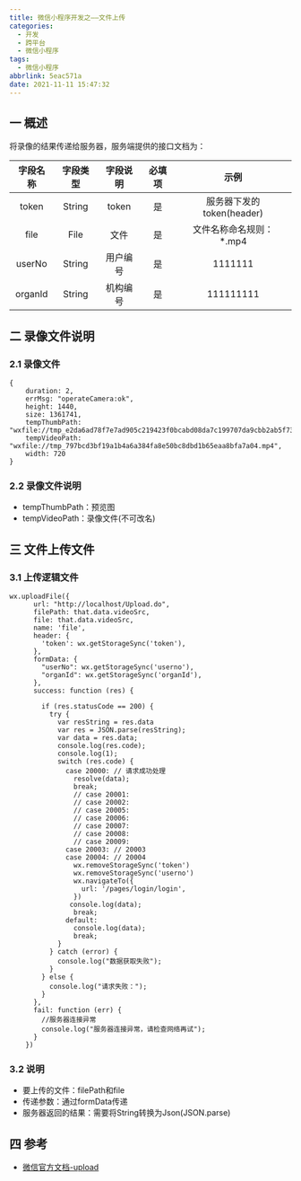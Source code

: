 ```yaml
---
title: 微信小程序开发之——文件上传
categories:
  - 开发
  - 跨平台
  - 微信小程序
tags:
  - 微信小程序
abbrlink: 5eac571a
date: 2021-11-11 15:47:32
---
```

## 一 概述

将录像的结果传递给服务器，服务端提供的接口文档为：

| 字段名称 | 字段类型 | 字段说明 | 必填项 |            示例             |
| :------: | :------: | :------: | :----: | :-------------------------: |
|  token   |  String  |  token   |   是   |  服务器下发的token(header)  |
|   file   |   File   |   文件   |   是   | 文件名称命名规则：*.mp4 |
|  userNo  |  String  | 用户编号 |   是   |           1111111           |
| organId  |  String  | 机构编号 |   是   |          111111111          |

<!--more-->

## 二 录像文件说明

### 2.1 录像文件

```
{
	duration: 2,
	errMsg: "operateCamera:ok",
	height: 1440,
	size: 1361741,
	tempThumbPath: "wxfile://tmp_e2da6ad78f7e7ad905c219423f0bcabd08da7c199707da9cbb2ab5f73721858f.jpeg",
	tempVideoPath: "wxfile://tmp_797bcd3bf19a1b4a6a384fa8e50bc8dbd1b65eaa8bfa7a04.mp4",
	width: 720
}
```

### 2.2 录像文件说明

* tempThumbPath：预览图
* tempVideoPath：录像文件(不可改名)

## 三 文件上传文件

### 3.1 上传逻辑文件

```
wx.uploadFile({
      url: "http://localhost/Upload.do",
      filePath: that.data.videoSrc,
      file: that.data.videoSrc,
      name: 'file',
      header: {
        'token': wx.getStorageSync('token'),
      },
      formData: {
        "userNo": wx.getStorageSync('userno'),
        "organId": wx.getStorageSync('organId'),
      },
      success: function (res) {
  
        if (res.statusCode == 200) {
          try {
            var resString = res.data
            var res = JSON.parse(resString);
            var data = res.data;
            console.log(res.code);
            console.log(1);
            switch (res.code) {
              case 20000: // 请求成功处理
                resolve(data);
                break;
                // case 20001: 
                // case 20002: 
                // case 20005: 
                // case 20006: 
                // case 20007: 
                // case 20008: 
                // case 20009: 
              case 20003: // 20003 
              case 20004: // 20004 
                wx.removeStorageSync('token')
                wx.removeStorageSync('userno')
                wx.navigateTo({
                  url: '/pages/login/login',
                })
               console.log(data);
                break;
              default:
                console.log(data);
                break;
            }
          } catch (error) {
            console.log("数据获取失败");
          }
        } else {
          console.log("请求失败：");
        }
      },
      fail: function (err) {
        //服务器连接异常
        console.log("服务器连接异常，请检查网络再试");
      }
    })
```

### 3.2 说明

* 要上传的文件：filePath和file
* 传递参数：通过formData传递
* 服务器返回的结果：需要将String转换为Json(JSON.parse)

## 四 参考

* [微信官方文档-upload](https://developers.weixin.qq.com/miniprogram/dev/api/network/upload/wx.uploadFile.html)